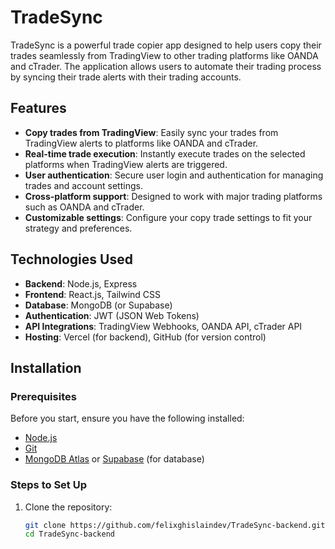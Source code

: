 # TradeSync

TradeSync is a powerful trade copier app designed to help users copy their trades seamlessly from TradingView to other trading platforms like OANDA and cTrader. The application allows users to automate their trading process by syncing their trade alerts with their trading accounts.

## Features

- **Copy trades from TradingView**: Easily sync your trades from TradingView alerts to platforms like OANDA and cTrader.
- **Real-time trade execution**: Instantly execute trades on the selected platforms when TradingView alerts are triggered.
- **User authentication**: Secure user login and authentication for managing trades and account settings.
- **Cross-platform support**: Designed to work with major trading platforms such as OANDA and cTrader.
- **Customizable settings**: Configure your copy trade settings to fit your strategy and preferences.

## Technologies Used

- **Backend**: Node.js, Express
- **Frontend**: React.js, Tailwind CSS
- **Database**: MongoDB (or Supabase)
- **Authentication**: JWT (JSON Web Tokens)
- **API Integrations**: TradingView Webhooks, OANDA API, cTrader API
- **Hosting**: Vercel (for backend), GitHub (for version control)

## Installation

### Prerequisites

Before you start, ensure you have the following installed:
- [Node.js](https://nodejs.org/en/download/)
- [Git](https://git-scm.com/)
- [MongoDB Atlas](https://www.mongodb.com/cloud/atlas) or [Supabase](https://supabase.io/) (for database)

### Steps to Set Up

1. Clone the repository:
   ```bash
   git clone https://github.com/felixghislaindev/TradeSync-backend.git
   cd TradeSync-backend
